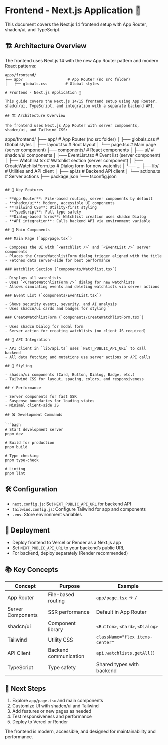 # Frontend - Next.js Application 🎨

This document covers the Next.js 14 frontend setup with App Router, shadcn/ui, and TypeScript.

## 🏗️ Architecture Overview

The frontend uses Next.js 14 with the new App Router pattern and modern React patterns:

```
apps/frontend/
├── app/                    # App Router (no src folder)
│   ├── globals.css        # Global styles

# Frontend - Next.js Application 🎨

This guide covers the Next.js 14/15 frontend setup using App Router, shadcn/ui, TypeScript, and integration with a separate backend API.

## 🏗️ Architecture Overview

The frontend uses Next.js App Router with server components, shadcn/ui, and Tailwind CSS:

```

apps/frontend/
├── app/ # App Router (no src folder)
│ ├── globals.css # Global styles
│ ├── layout.tsx # Root layout
│ └── page.tsx # Main page (server component)
├── components/ # React components
│ ├── ui/ # shadcn/ui components
│ ├── EventList.tsx # Event list (server component)
│ ├── Watchlist.tsx # Watchlist section (server component)
│ ├── CreateWatchlistForm.tsx # Dialog form for new watchlist
│ └── ...
├── lib/ # Utilities and API client
│ ├── api.ts # Backend API client
│ └── actions.ts # Server actions
├── package.json
└── tsconfig.json

````

## 🎯 Key Features

- **App Router**: File-based routing, server components by default
- **shadcn/ui**: Modern, accessible UI components
- **Tailwind CSS**: Utility-first styling
- **TypeScript**: Full type safety
- **Dialog-based forms**: Watchlist creation uses shadcn Dialog
- **API integration**: Calls backend API via environment variable

## 📱 Main Components

### Main Page (`app/page.tsx`)

- Composes the UI with `<Watchlist />` and `<EventList />` server components
- Places the CreateWatchlistForm dialog trigger aligned with the title
- Fetches data server-side for best performance

### Watchlist Section (`components/Watchlist.tsx`)

- Displays all watchlists
- Uses `<CreateWatchlistForm />` dialog for new watchlists
- Allows simulating events and deleting watchlists via server actions

### Event List (`components/EventList.tsx`)

- Shows security events, severity, and AI analysis
- Uses shadcn/ui cards and badges for styling

### CreateWatchlistForm (`components/CreateWatchlistForm.tsx`)

- Uses shadcn Dialog for modal form
- Server action for creating watchlists (no client JS required)

## 🔌 API Integration

- API client in `lib/api.ts` uses `NEXT_PUBLIC_API_URL` to call backend
- All data fetching and mutations use server actions or API calls

## 🎨 Styling

- shadcn/ui components (Card, Button, Dialog, Badge, etc.)
- Tailwind CSS for layout, spacing, colors, and responsiveness

## ⚡ Performance

- Server components for fast SSR
- Suspense boundaries for loading states
- Minimal client-side JS

## 🛠️ Development Commands

```bash
# Start development server
pnpm dev

# Build for production
pnpm build

# Type checking
pnpm type-check

# Linting
pnpm lint
````

## 🛠️ Configuration

- `next.config.js`: Set `NEXT_PUBLIC_API_URL` for backend API
- `tailwind.config.js`: Configure Tailwind for app and components
- `.env`: Store environment variables

## 🚀 Deployment

- Deploy frontend to Vercel or Render as a Next.js app
- Set `NEXT_PUBLIC_API_URL` to your backend’s public URL
- For backend, deploy separately (Render recommended)

## 📚 Key Concepts

| Concept           | Purpose               | Example                          |
| ----------------- | --------------------- | -------------------------------- |
| App Router        | File-based routing    | `app/page.tsx` → `/`             |
| Server Components | SSR performance       | Default in App Router            |
| shadcn/ui         | Component library     | `<Button>`, `<Card>`, `<Dialog>` |
| Tailwind          | Utility CSS           | `className="flex items-center"`  |
| API Client        | Backend communication | `api.watchlists.getAll()`        |
| TypeScript        | Type safety           | Shared types with backend        |

## 🎯 Next Steps

1. Explore `app/page.tsx` and main components
2. Customize UI with shadcn/ui and Tailwind
3. Add features or new pages as needed
4. Test responsiveness and performance
5. Deploy to Vercel or Render

The frontend is modern, accessible, and designed for maintainability and performance.
<form onSubmit={handleSubmit}>
